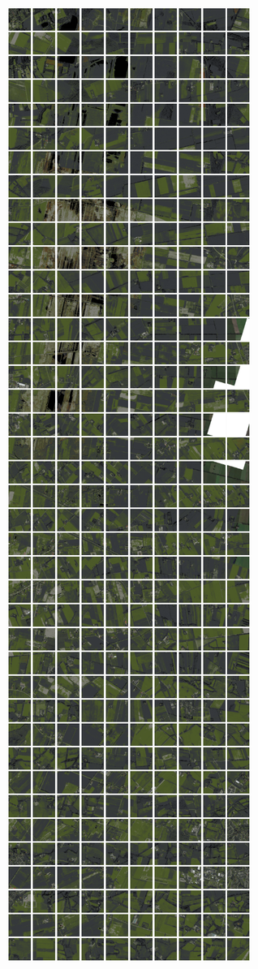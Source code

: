 <html>
<div>
<img src="https://github.com/HakkaTjakka/NL_TILE_MAP/blob/main/18/644/-1048/r.6440.-10480.png" height="44" width="44">
<img src="https://github.com/HakkaTjakka/NL_TILE_MAP/blob/main/18/644/-1048/r.6441.-10480.png" height="44" width="44">
<img src="https://github.com/HakkaTjakka/NL_TILE_MAP/blob/main/18/644/-1048/r.6442.-10480.png" height="44" width="44">
<img src="https://github.com/HakkaTjakka/NL_TILE_MAP/blob/main/18/644/-1048/r.6443.-10480.png" height="44" width="44">
<img src="https://github.com/HakkaTjakka/NL_TILE_MAP/blob/main/18/644/-1048/r.6444.-10480.png" height="44" width="44">
<img src="https://github.com/HakkaTjakka/NL_TILE_MAP/blob/main/18/644/-1048/r.6445.-10480.png" height="44" width="44">
<img src="https://github.com/HakkaTjakka/NL_TILE_MAP/blob/main/18/644/-1048/r.6446.-10480.png" height="44" width="44">
<img src="https://github.com/HakkaTjakka/NL_TILE_MAP/blob/main/18/644/-1048/r.6447.-10480.png" height="44" width="44">
<img src="https://github.com/HakkaTjakka/NL_TILE_MAP/blob/main/18/644/-1048/r.6448.-10480.png" height="44" width="44">
<img src="https://github.com/HakkaTjakka/NL_TILE_MAP/blob/main/18/644/-1048/r.6449.-10480.png" height="44" width="44">
<img src="https://github.com/HakkaTjakka/NL_TILE_MAP/blob/main/18/645/-1048/r.6450.-10480.png" height="44" width="44">
<img src="https://github.com/HakkaTjakka/NL_TILE_MAP/blob/main/18/645/-1048/r.6451.-10480.png" height="44" width="44">
<img src="https://github.com/HakkaTjakka/NL_TILE_MAP/blob/main/18/645/-1048/r.6452.-10480.png" height="44" width="44">
<img src="https://github.com/HakkaTjakka/NL_TILE_MAP/blob/main/18/645/-1048/r.6453.-10480.png" height="44" width="44">
<img src="https://github.com/HakkaTjakka/NL_TILE_MAP/blob/main/18/645/-1048/r.6454.-10480.png" height="44" width="44">
<img src="https://github.com/HakkaTjakka/NL_TILE_MAP/blob/main/18/645/-1048/r.6455.-10480.png" height="44" width="44">
<img src="https://github.com/HakkaTjakka/NL_TILE_MAP/blob/main/18/645/-1048/r.6456.-10480.png" height="44" width="44">
<img src="https://github.com/HakkaTjakka/NL_TILE_MAP/blob/main/18/645/-1048/r.6457.-10480.png" height="44" width="44">
<img src="https://github.com/HakkaTjakka/NL_TILE_MAP/blob/main/18/645/-1048/r.6458.-10480.png" height="44" width="44">
<img src="https://github.com/HakkaTjakka/NL_TILE_MAP/blob/main/18/645/-1048/r.6459.-10480.png" height="44" width="44">
<br>
<img src="https://github.com/HakkaTjakka/NL_TILE_MAP/blob/main/18/644/-1048/r.6440.-10479.png" height="44" width="44">
<img src="https://github.com/HakkaTjakka/NL_TILE_MAP/blob/main/18/644/-1048/r.6441.-10479.png" height="44" width="44">
<img src="https://github.com/HakkaTjakka/NL_TILE_MAP/blob/main/18/644/-1048/r.6442.-10479.png" height="44" width="44">
<img src="https://github.com/HakkaTjakka/NL_TILE_MAP/blob/main/18/644/-1048/r.6443.-10479.png" height="44" width="44">
<img src="https://github.com/HakkaTjakka/NL_TILE_MAP/blob/main/18/644/-1048/r.6444.-10479.png" height="44" width="44">
<img src="https://github.com/HakkaTjakka/NL_TILE_MAP/blob/main/18/644/-1048/r.6445.-10479.png" height="44" width="44">
<img src="https://github.com/HakkaTjakka/NL_TILE_MAP/blob/main/18/644/-1048/r.6446.-10479.png" height="44" width="44">
<img src="https://github.com/HakkaTjakka/NL_TILE_MAP/blob/main/18/644/-1048/r.6447.-10479.png" height="44" width="44">
<img src="https://github.com/HakkaTjakka/NL_TILE_MAP/blob/main/18/644/-1048/r.6448.-10479.png" height="44" width="44">
<img src="https://github.com/HakkaTjakka/NL_TILE_MAP/blob/main/18/644/-1048/r.6449.-10479.png" height="44" width="44">
<img src="https://github.com/HakkaTjakka/NL_TILE_MAP/blob/main/18/645/-1048/r.6450.-10479.png" height="44" width="44">
<img src="https://github.com/HakkaTjakka/NL_TILE_MAP/blob/main/18/645/-1048/r.6451.-10479.png" height="44" width="44">
<img src="https://github.com/HakkaTjakka/NL_TILE_MAP/blob/main/18/645/-1048/r.6452.-10479.png" height="44" width="44">
<img src="https://github.com/HakkaTjakka/NL_TILE_MAP/blob/main/18/645/-1048/r.6453.-10479.png" height="44" width="44">
<img src="https://github.com/HakkaTjakka/NL_TILE_MAP/blob/main/18/645/-1048/r.6454.-10479.png" height="44" width="44">
<img src="https://github.com/HakkaTjakka/NL_TILE_MAP/blob/main/18/645/-1048/r.6455.-10479.png" height="44" width="44">
<img src="https://github.com/HakkaTjakka/NL_TILE_MAP/blob/main/18/645/-1048/r.6456.-10479.png" height="44" width="44">
<img src="https://github.com/HakkaTjakka/NL_TILE_MAP/blob/main/18/645/-1048/r.6457.-10479.png" height="44" width="44">
<img src="https://github.com/HakkaTjakka/NL_TILE_MAP/blob/main/18/645/-1048/r.6458.-10479.png" height="44" width="44">
<img src="https://github.com/HakkaTjakka/NL_TILE_MAP/blob/main/18/645/-1048/r.6459.-10479.png" height="44" width="44">
<br>
<img src="https://github.com/HakkaTjakka/NL_TILE_MAP/blob/main/18/644/-1048/r.6440.-10478.png" height="44" width="44">
<img src="https://github.com/HakkaTjakka/NL_TILE_MAP/blob/main/18/644/-1048/r.6441.-10478.png" height="44" width="44">
<img src="https://github.com/HakkaTjakka/NL_TILE_MAP/blob/main/18/644/-1048/r.6442.-10478.png" height="44" width="44">
<img src="https://github.com/HakkaTjakka/NL_TILE_MAP/blob/main/18/644/-1048/r.6443.-10478.png" height="44" width="44">
<img src="https://github.com/HakkaTjakka/NL_TILE_MAP/blob/main/18/644/-1048/r.6444.-10478.png" height="44" width="44">
<img src="https://github.com/HakkaTjakka/NL_TILE_MAP/blob/main/18/644/-1048/r.6445.-10478.png" height="44" width="44">
<img src="https://github.com/HakkaTjakka/NL_TILE_MAP/blob/main/18/644/-1048/r.6446.-10478.png" height="44" width="44">
<img src="https://github.com/HakkaTjakka/NL_TILE_MAP/blob/main/18/644/-1048/r.6447.-10478.png" height="44" width="44">
<img src="https://github.com/HakkaTjakka/NL_TILE_MAP/blob/main/18/644/-1048/r.6448.-10478.png" height="44" width="44">
<img src="https://github.com/HakkaTjakka/NL_TILE_MAP/blob/main/18/644/-1048/r.6449.-10478.png" height="44" width="44">
<img src="https://github.com/HakkaTjakka/NL_TILE_MAP/blob/main/18/645/-1048/r.6450.-10478.png" height="44" width="44">
<img src="https://github.com/HakkaTjakka/NL_TILE_MAP/blob/main/18/645/-1048/r.6451.-10478.png" height="44" width="44">
<img src="https://github.com/HakkaTjakka/NL_TILE_MAP/blob/main/18/645/-1048/r.6452.-10478.png" height="44" width="44">
<img src="https://github.com/HakkaTjakka/NL_TILE_MAP/blob/main/18/645/-1048/r.6453.-10478.png" height="44" width="44">
<img src="https://github.com/HakkaTjakka/NL_TILE_MAP/blob/main/18/645/-1048/r.6454.-10478.png" height="44" width="44">
<img src="https://github.com/HakkaTjakka/NL_TILE_MAP/blob/main/18/645/-1048/r.6455.-10478.png" height="44" width="44">
<img src="https://github.com/HakkaTjakka/NL_TILE_MAP/blob/main/18/645/-1048/r.6456.-10478.png" height="44" width="44">
<img src="https://github.com/HakkaTjakka/NL_TILE_MAP/blob/main/18/645/-1048/r.6457.-10478.png" height="44" width="44">
<img src="https://github.com/HakkaTjakka/NL_TILE_MAP/blob/main/18/645/-1048/r.6458.-10478.png" height="44" width="44">
<img src="https://github.com/HakkaTjakka/NL_TILE_MAP/blob/main/18/645/-1048/r.6459.-10478.png" height="44" width="44">
<br>
<img src="https://github.com/HakkaTjakka/NL_TILE_MAP/blob/main/18/644/-1048/r.6440.-10477.png" height="44" width="44">
<img src="https://github.com/HakkaTjakka/NL_TILE_MAP/blob/main/18/644/-1048/r.6441.-10477.png" height="44" width="44">
<img src="https://github.com/HakkaTjakka/NL_TILE_MAP/blob/main/18/644/-1048/r.6442.-10477.png" height="44" width="44">
<img src="https://github.com/HakkaTjakka/NL_TILE_MAP/blob/main/18/644/-1048/r.6443.-10477.png" height="44" width="44">
<img src="https://github.com/HakkaTjakka/NL_TILE_MAP/blob/main/18/644/-1048/r.6444.-10477.png" height="44" width="44">
<img src="https://github.com/HakkaTjakka/NL_TILE_MAP/blob/main/18/644/-1048/r.6445.-10477.png" height="44" width="44">
<img src="https://github.com/HakkaTjakka/NL_TILE_MAP/blob/main/18/644/-1048/r.6446.-10477.png" height="44" width="44">
<img src="https://github.com/HakkaTjakka/NL_TILE_MAP/blob/main/18/644/-1048/r.6447.-10477.png" height="44" width="44">
<img src="https://github.com/HakkaTjakka/NL_TILE_MAP/blob/main/18/644/-1048/r.6448.-10477.png" height="44" width="44">
<img src="https://github.com/HakkaTjakka/NL_TILE_MAP/blob/main/18/644/-1048/r.6449.-10477.png" height="44" width="44">
<img src="https://github.com/HakkaTjakka/NL_TILE_MAP/blob/main/18/645/-1048/r.6450.-10477.png" height="44" width="44">
<img src="https://github.com/HakkaTjakka/NL_TILE_MAP/blob/main/18/645/-1048/r.6451.-10477.png" height="44" width="44">
<img src="https://github.com/HakkaTjakka/NL_TILE_MAP/blob/main/18/645/-1048/r.6452.-10477.png" height="44" width="44">
<img src="https://github.com/HakkaTjakka/NL_TILE_MAP/blob/main/18/645/-1048/r.6453.-10477.png" height="44" width="44">
<img src="https://github.com/HakkaTjakka/NL_TILE_MAP/blob/main/18/645/-1048/r.6454.-10477.png" height="44" width="44">
<img src="https://github.com/HakkaTjakka/NL_TILE_MAP/blob/main/18/645/-1048/r.6455.-10477.png" height="44" width="44">
<img src="https://github.com/HakkaTjakka/NL_TILE_MAP/blob/main/18/645/-1048/r.6456.-10477.png" height="44" width="44">
<img src="https://github.com/HakkaTjakka/NL_TILE_MAP/blob/main/18/645/-1048/r.6457.-10477.png" height="44" width="44">
<img src="https://github.com/HakkaTjakka/NL_TILE_MAP/blob/main/18/645/-1048/r.6458.-10477.png" height="44" width="44">
<img src="https://github.com/HakkaTjakka/NL_TILE_MAP/blob/main/18/645/-1048/r.6459.-10477.png" height="44" width="44">
<br>
<img src="https://github.com/HakkaTjakka/NL_TILE_MAP/blob/main/18/644/-1048/r.6440.-10476.png" height="44" width="44">
<img src="https://github.com/HakkaTjakka/NL_TILE_MAP/blob/main/18/644/-1048/r.6441.-10476.png" height="44" width="44">
<img src="https://github.com/HakkaTjakka/NL_TILE_MAP/blob/main/18/644/-1048/r.6442.-10476.png" height="44" width="44">
<img src="https://github.com/HakkaTjakka/NL_TILE_MAP/blob/main/18/644/-1048/r.6443.-10476.png" height="44" width="44">
<img src="https://github.com/HakkaTjakka/NL_TILE_MAP/blob/main/18/644/-1048/r.6444.-10476.png" height="44" width="44">
<img src="https://github.com/HakkaTjakka/NL_TILE_MAP/blob/main/18/644/-1048/r.6445.-10476.png" height="44" width="44">
<img src="https://github.com/HakkaTjakka/NL_TILE_MAP/blob/main/18/644/-1048/r.6446.-10476.png" height="44" width="44">
<img src="https://github.com/HakkaTjakka/NL_TILE_MAP/blob/main/18/644/-1048/r.6447.-10476.png" height="44" width="44">
<img src="https://github.com/HakkaTjakka/NL_TILE_MAP/blob/main/18/644/-1048/r.6448.-10476.png" height="44" width="44">
<img src="https://github.com/HakkaTjakka/NL_TILE_MAP/blob/main/18/644/-1048/r.6449.-10476.png" height="44" width="44">
<img src="https://github.com/HakkaTjakka/NL_TILE_MAP/blob/main/18/645/-1048/r.6450.-10476.png" height="44" width="44">
<img src="https://github.com/HakkaTjakka/NL_TILE_MAP/blob/main/18/645/-1048/r.6451.-10476.png" height="44" width="44">
<img src="https://github.com/HakkaTjakka/NL_TILE_MAP/blob/main/18/645/-1048/r.6452.-10476.png" height="44" width="44">
<img src="https://github.com/HakkaTjakka/NL_TILE_MAP/blob/main/18/645/-1048/r.6453.-10476.png" height="44" width="44">
<img src="https://github.com/HakkaTjakka/NL_TILE_MAP/blob/main/18/645/-1048/r.6454.-10476.png" height="44" width="44">
<img src="https://github.com/HakkaTjakka/NL_TILE_MAP/blob/main/18/645/-1048/r.6455.-10476.png" height="44" width="44">
<img src="https://github.com/HakkaTjakka/NL_TILE_MAP/blob/main/18/645/-1048/r.6456.-10476.png" height="44" width="44">
<img src="https://github.com/HakkaTjakka/NL_TILE_MAP/blob/main/18/645/-1048/r.6457.-10476.png" height="44" width="44">
<img src="https://github.com/HakkaTjakka/NL_TILE_MAP/blob/main/18/645/-1048/r.6458.-10476.png" height="44" width="44">
<img src="https://github.com/HakkaTjakka/NL_TILE_MAP/blob/main/18/645/-1048/r.6459.-10476.png" height="44" width="44">
<br>
<img src="https://github.com/HakkaTjakka/NL_TILE_MAP/blob/main/18/644/-1048/r.6440.-10475.png" height="44" width="44">
<img src="https://github.com/HakkaTjakka/NL_TILE_MAP/blob/main/18/644/-1048/r.6441.-10475.png" height="44" width="44">
<img src="https://github.com/HakkaTjakka/NL_TILE_MAP/blob/main/18/644/-1048/r.6442.-10475.png" height="44" width="44">
<img src="https://github.com/HakkaTjakka/NL_TILE_MAP/blob/main/18/644/-1048/r.6443.-10475.png" height="44" width="44">
<img src="https://github.com/HakkaTjakka/NL_TILE_MAP/blob/main/18/644/-1048/r.6444.-10475.png" height="44" width="44">
<img src="https://github.com/HakkaTjakka/NL_TILE_MAP/blob/main/18/644/-1048/r.6445.-10475.png" height="44" width="44">
<img src="https://github.com/HakkaTjakka/NL_TILE_MAP/blob/main/18/644/-1048/r.6446.-10475.png" height="44" width="44">
<img src="https://github.com/HakkaTjakka/NL_TILE_MAP/blob/main/18/644/-1048/r.6447.-10475.png" height="44" width="44">
<img src="https://github.com/HakkaTjakka/NL_TILE_MAP/blob/main/18/644/-1048/r.6448.-10475.png" height="44" width="44">
<img src="https://github.com/HakkaTjakka/NL_TILE_MAP/blob/main/18/644/-1048/r.6449.-10475.png" height="44" width="44">
<img src="https://github.com/HakkaTjakka/NL_TILE_MAP/blob/main/18/645/-1048/r.6450.-10475.png" height="44" width="44">
<img src="https://github.com/HakkaTjakka/NL_TILE_MAP/blob/main/18/645/-1048/r.6451.-10475.png" height="44" width="44">
<img src="https://github.com/HakkaTjakka/NL_TILE_MAP/blob/main/18/645/-1048/r.6452.-10475.png" height="44" width="44">
<img src="https://github.com/HakkaTjakka/NL_TILE_MAP/blob/main/18/645/-1048/r.6453.-10475.png" height="44" width="44">
<img src="https://github.com/HakkaTjakka/NL_TILE_MAP/blob/main/18/645/-1048/r.6454.-10475.png" height="44" width="44">
<img src="https://github.com/HakkaTjakka/NL_TILE_MAP/blob/main/18/645/-1048/r.6455.-10475.png" height="44" width="44">
<img src="https://github.com/HakkaTjakka/NL_TILE_MAP/blob/main/18/645/-1048/r.6456.-10475.png" height="44" width="44">
<img src="https://github.com/HakkaTjakka/NL_TILE_MAP/blob/main/18/645/-1048/r.6457.-10475.png" height="44" width="44">
<img src="https://github.com/HakkaTjakka/NL_TILE_MAP/blob/main/18/645/-1048/r.6458.-10475.png" height="44" width="44">
<img src="https://github.com/HakkaTjakka/NL_TILE_MAP/blob/main/18/645/-1048/r.6459.-10475.png" height="44" width="44">
<br>
<img src="https://github.com/HakkaTjakka/NL_TILE_MAP/blob/main/18/644/-1048/r.6440.-10474.png" height="44" width="44">
<img src="https://github.com/HakkaTjakka/NL_TILE_MAP/blob/main/18/644/-1048/r.6441.-10474.png" height="44" width="44">
<img src="https://github.com/HakkaTjakka/NL_TILE_MAP/blob/main/18/644/-1048/r.6442.-10474.png" height="44" width="44">
<img src="https://github.com/HakkaTjakka/NL_TILE_MAP/blob/main/18/644/-1048/r.6443.-10474.png" height="44" width="44">
<img src="https://github.com/HakkaTjakka/NL_TILE_MAP/blob/main/18/644/-1048/r.6444.-10474.png" height="44" width="44">
<img src="https://github.com/HakkaTjakka/NL_TILE_MAP/blob/main/18/644/-1048/r.6445.-10474.png" height="44" width="44">
<img src="https://github.com/HakkaTjakka/NL_TILE_MAP/blob/main/18/644/-1048/r.6446.-10474.png" height="44" width="44">
<img src="https://github.com/HakkaTjakka/NL_TILE_MAP/blob/main/18/644/-1048/r.6447.-10474.png" height="44" width="44">
<img src="https://github.com/HakkaTjakka/NL_TILE_MAP/blob/main/18/644/-1048/r.6448.-10474.png" height="44" width="44">
<img src="https://github.com/HakkaTjakka/NL_TILE_MAP/blob/main/18/644/-1048/r.6449.-10474.png" height="44" width="44">
<img src="https://github.com/HakkaTjakka/NL_TILE_MAP/blob/main/18/645/-1048/r.6450.-10474.png" height="44" width="44">
<img src="https://github.com/HakkaTjakka/NL_TILE_MAP/blob/main/18/645/-1048/r.6451.-10474.png" height="44" width="44">
<img src="https://github.com/HakkaTjakka/NL_TILE_MAP/blob/main/18/645/-1048/r.6452.-10474.png" height="44" width="44">
<img src="https://github.com/HakkaTjakka/NL_TILE_MAP/blob/main/18/645/-1048/r.6453.-10474.png" height="44" width="44">
<img src="https://github.com/HakkaTjakka/NL_TILE_MAP/blob/main/18/645/-1048/r.6454.-10474.png" height="44" width="44">
<img src="https://github.com/HakkaTjakka/NL_TILE_MAP/blob/main/18/645/-1048/r.6455.-10474.png" height="44" width="44">
<img src="https://github.com/HakkaTjakka/NL_TILE_MAP/blob/main/18/645/-1048/r.6456.-10474.png" height="44" width="44">
<img src="https://github.com/HakkaTjakka/NL_TILE_MAP/blob/main/18/645/-1048/r.6457.-10474.png" height="44" width="44">
<img src="https://github.com/HakkaTjakka/NL_TILE_MAP/blob/main/18/645/-1048/r.6458.-10474.png" height="44" width="44">
<img src="https://github.com/HakkaTjakka/NL_TILE_MAP/blob/main/18/645/-1048/r.6459.-10474.png" height="44" width="44">
<br>
<img src="https://github.com/HakkaTjakka/NL_TILE_MAP/blob/main/18/644/-1048/r.6440.-10473.png" height="44" width="44">
<img src="https://github.com/HakkaTjakka/NL_TILE_MAP/blob/main/18/644/-1048/r.6441.-10473.png" height="44" width="44">
<img src="https://github.com/HakkaTjakka/NL_TILE_MAP/blob/main/18/644/-1048/r.6442.-10473.png" height="44" width="44">
<img src="https://github.com/HakkaTjakka/NL_TILE_MAP/blob/main/18/644/-1048/r.6443.-10473.png" height="44" width="44">
<img src="https://github.com/HakkaTjakka/NL_TILE_MAP/blob/main/18/644/-1048/r.6444.-10473.png" height="44" width="44">
<img src="https://github.com/HakkaTjakka/NL_TILE_MAP/blob/main/18/644/-1048/r.6445.-10473.png" height="44" width="44">
<img src="https://github.com/HakkaTjakka/NL_TILE_MAP/blob/main/18/644/-1048/r.6446.-10473.png" height="44" width="44">
<img src="https://github.com/HakkaTjakka/NL_TILE_MAP/blob/main/18/644/-1048/r.6447.-10473.png" height="44" width="44">
<img src="https://github.com/HakkaTjakka/NL_TILE_MAP/blob/main/18/644/-1048/r.6448.-10473.png" height="44" width="44">
<img src="https://github.com/HakkaTjakka/NL_TILE_MAP/blob/main/18/644/-1048/r.6449.-10473.png" height="44" width="44">
<img src="https://github.com/HakkaTjakka/NL_TILE_MAP/blob/main/18/645/-1048/r.6450.-10473.png" height="44" width="44">
<img src="https://github.com/HakkaTjakka/NL_TILE_MAP/blob/main/18/645/-1048/r.6451.-10473.png" height="44" width="44">
<img src="https://github.com/HakkaTjakka/NL_TILE_MAP/blob/main/18/645/-1048/r.6452.-10473.png" height="44" width="44">
<img src="https://github.com/HakkaTjakka/NL_TILE_MAP/blob/main/18/645/-1048/r.6453.-10473.png" height="44" width="44">
<img src="https://github.com/HakkaTjakka/NL_TILE_MAP/blob/main/18/645/-1048/r.6454.-10473.png" height="44" width="44">
<img src="https://github.com/HakkaTjakka/NL_TILE_MAP/blob/main/18/645/-1048/r.6455.-10473.png" height="44" width="44">
<img src="https://github.com/HakkaTjakka/NL_TILE_MAP/blob/main/18/645/-1048/r.6456.-10473.png" height="44" width="44">
<img src="https://github.com/HakkaTjakka/NL_TILE_MAP/blob/main/18/645/-1048/r.6457.-10473.png" height="44" width="44">
<img src="https://github.com/HakkaTjakka/NL_TILE_MAP/blob/main/18/645/-1048/r.6458.-10473.png" height="44" width="44">
<img src="https://github.com/HakkaTjakka/NL_TILE_MAP/blob/main/18/645/-1048/r.6459.-10473.png" height="44" width="44">
<br>
<img src="https://github.com/HakkaTjakka/NL_TILE_MAP/blob/main/18/644/-1048/r.6440.-10472.png" height="44" width="44">
<img src="https://github.com/HakkaTjakka/NL_TILE_MAP/blob/main/18/644/-1048/r.6441.-10472.png" height="44" width="44">
<img src="https://github.com/HakkaTjakka/NL_TILE_MAP/blob/main/18/644/-1048/r.6442.-10472.png" height="44" width="44">
<img src="https://github.com/HakkaTjakka/NL_TILE_MAP/blob/main/18/644/-1048/r.6443.-10472.png" height="44" width="44">
<img src="https://github.com/HakkaTjakka/NL_TILE_MAP/blob/main/18/644/-1048/r.6444.-10472.png" height="44" width="44">
<img src="https://github.com/HakkaTjakka/NL_TILE_MAP/blob/main/18/644/-1048/r.6445.-10472.png" height="44" width="44">
<img src="https://github.com/HakkaTjakka/NL_TILE_MAP/blob/main/18/644/-1048/r.6446.-10472.png" height="44" width="44">
<img src="https://github.com/HakkaTjakka/NL_TILE_MAP/blob/main/18/644/-1048/r.6447.-10472.png" height="44" width="44">
<img src="https://github.com/HakkaTjakka/NL_TILE_MAP/blob/main/18/644/-1048/r.6448.-10472.png" height="44" width="44">
<img src="https://github.com/HakkaTjakka/NL_TILE_MAP/blob/main/18/644/-1048/r.6449.-10472.png" height="44" width="44">
<img src="https://github.com/HakkaTjakka/NL_TILE_MAP/blob/main/18/645/-1048/r.6450.-10472.png" height="44" width="44">
<img src="https://github.com/HakkaTjakka/NL_TILE_MAP/blob/main/18/645/-1048/r.6451.-10472.png" height="44" width="44">
<img src="https://github.com/HakkaTjakka/NL_TILE_MAP/blob/main/18/645/-1048/r.6452.-10472.png" height="44" width="44">
<img src="https://github.com/HakkaTjakka/NL_TILE_MAP/blob/main/18/645/-1048/r.6453.-10472.png" height="44" width="44">
<img src="https://github.com/HakkaTjakka/NL_TILE_MAP/blob/main/18/645/-1048/r.6454.-10472.png" height="44" width="44">
<img src="https://github.com/HakkaTjakka/NL_TILE_MAP/blob/main/18/645/-1048/r.6455.-10472.png" height="44" width="44">
<img src="https://github.com/HakkaTjakka/NL_TILE_MAP/blob/main/18/645/-1048/r.6456.-10472.png" height="44" width="44">
<img src="https://github.com/HakkaTjakka/NL_TILE_MAP/blob/main/18/645/-1048/r.6457.-10472.png" height="44" width="44">
<img src="https://github.com/HakkaTjakka/NL_TILE_MAP/blob/main/18/645/-1048/r.6458.-10472.png" height="44" width="44">
<img src="https://github.com/HakkaTjakka/NL_TILE_MAP/blob/main/18/645/-1048/r.6459.-10472.png" height="44" width="44">
<br>
<img src="https://github.com/HakkaTjakka/NL_TILE_MAP/blob/main/18/644/-1048/r.6440.-10471.png" height="44" width="44">
<img src="https://github.com/HakkaTjakka/NL_TILE_MAP/blob/main/18/644/-1048/r.6441.-10471.png" height="44" width="44">
<img src="https://github.com/HakkaTjakka/NL_TILE_MAP/blob/main/18/644/-1048/r.6442.-10471.png" height="44" width="44">
<img src="https://github.com/HakkaTjakka/NL_TILE_MAP/blob/main/18/644/-1048/r.6443.-10471.png" height="44" width="44">
<img src="https://github.com/HakkaTjakka/NL_TILE_MAP/blob/main/18/644/-1048/r.6444.-10471.png" height="44" width="44">
<img src="https://github.com/HakkaTjakka/NL_TILE_MAP/blob/main/18/644/-1048/r.6445.-10471.png" height="44" width="44">
<img src="https://github.com/HakkaTjakka/NL_TILE_MAP/blob/main/18/644/-1048/r.6446.-10471.png" height="44" width="44">
<img src="https://github.com/HakkaTjakka/NL_TILE_MAP/blob/main/18/644/-1048/r.6447.-10471.png" height="44" width="44">
<img src="https://github.com/HakkaTjakka/NL_TILE_MAP/blob/main/18/644/-1048/r.6448.-10471.png" height="44" width="44">
<img src="https://github.com/HakkaTjakka/NL_TILE_MAP/blob/main/18/644/-1048/r.6449.-10471.png" height="44" width="44">
<img src="https://github.com/HakkaTjakka/NL_TILE_MAP/blob/main/18/645/-1048/r.6450.-10471.png" height="44" width="44">
<img src="https://github.com/HakkaTjakka/NL_TILE_MAP/blob/main/18/645/-1048/r.6451.-10471.png" height="44" width="44">
<img src="https://github.com/HakkaTjakka/NL_TILE_MAP/blob/main/18/645/-1048/r.6452.-10471.png" height="44" width="44">
<img src="https://github.com/HakkaTjakka/NL_TILE_MAP/blob/main/18/645/-1048/r.6453.-10471.png" height="44" width="44">
<img src="https://github.com/HakkaTjakka/NL_TILE_MAP/blob/main/18/645/-1048/r.6454.-10471.png" height="44" width="44">
<img src="https://github.com/HakkaTjakka/NL_TILE_MAP/blob/main/18/645/-1048/r.6455.-10471.png" height="44" width="44">
<img src="https://github.com/HakkaTjakka/NL_TILE_MAP/blob/main/18/645/-1048/r.6456.-10471.png" height="44" width="44">
<img src="https://github.com/HakkaTjakka/NL_TILE_MAP/blob/main/18/645/-1048/r.6457.-10471.png" height="44" width="44">
<img src="https://github.com/HakkaTjakka/NL_TILE_MAP/blob/main/18/645/-1048/r.6458.-10471.png" height="44" width="44">
<img src="https://github.com/HakkaTjakka/NL_TILE_MAP/blob/main/18/645/-1048/r.6459.-10471.png" height="44" width="44">
<br>
<img src="https://github.com/HakkaTjakka/NL_TILE_MAP/blob/main/18/644/-1047/r.6440.-10470.png" height="44" width="44">
<img src="https://github.com/HakkaTjakka/NL_TILE_MAP/blob/main/18/644/-1047/r.6441.-10470.png" height="44" width="44">
<img src="https://github.com/HakkaTjakka/NL_TILE_MAP/blob/main/18/644/-1047/r.6442.-10470.png" height="44" width="44">
<img src="https://github.com/HakkaTjakka/NL_TILE_MAP/blob/main/18/644/-1047/r.6443.-10470.png" height="44" width="44">
<img src="https://github.com/HakkaTjakka/NL_TILE_MAP/blob/main/18/644/-1047/r.6444.-10470.png" height="44" width="44">
<img src="https://github.com/HakkaTjakka/NL_TILE_MAP/blob/main/18/644/-1047/r.6445.-10470.png" height="44" width="44">
<img src="https://github.com/HakkaTjakka/NL_TILE_MAP/blob/main/18/644/-1047/r.6446.-10470.png" height="44" width="44">
<img src="https://github.com/HakkaTjakka/NL_TILE_MAP/blob/main/18/644/-1047/r.6447.-10470.png" height="44" width="44">
<img src="https://github.com/HakkaTjakka/NL_TILE_MAP/blob/main/18/644/-1047/r.6448.-10470.png" height="44" width="44">
<img src="https://github.com/HakkaTjakka/NL_TILE_MAP/blob/main/18/644/-1047/r.6449.-10470.png" height="44" width="44">
<img src="https://github.com/HakkaTjakka/NL_TILE_MAP/blob/main/18/645/-1047/r.6450.-10470.png" height="44" width="44">
<img src="https://github.com/HakkaTjakka/NL_TILE_MAP/blob/main/18/645/-1047/r.6451.-10470.png" height="44" width="44">
<img src="https://github.com/HakkaTjakka/NL_TILE_MAP/blob/main/18/645/-1047/r.6452.-10470.png" height="44" width="44">
<img src="https://github.com/HakkaTjakka/NL_TILE_MAP/blob/main/18/645/-1047/r.6453.-10470.png" height="44" width="44">
<img src="https://github.com/HakkaTjakka/NL_TILE_MAP/blob/main/18/645/-1047/r.6454.-10470.png" height="44" width="44">
<img src="https://github.com/HakkaTjakka/NL_TILE_MAP/blob/main/18/645/-1047/r.6455.-10470.png" height="44" width="44">
<img src="https://github.com/HakkaTjakka/NL_TILE_MAP/blob/main/18/645/-1047/r.6456.-10470.png" height="44" width="44">
<img src="https://github.com/HakkaTjakka/NL_TILE_MAP/blob/main/18/645/-1047/r.6457.-10470.png" height="44" width="44">
<img src="https://github.com/HakkaTjakka/NL_TILE_MAP/blob/main/18/645/-1047/r.6458.-10470.png" height="44" width="44">
<img src="https://github.com/HakkaTjakka/NL_TILE_MAP/blob/main/18/645/-1047/r.6459.-10470.png" height="44" width="44">
<br>
<img src="https://github.com/HakkaTjakka/NL_TILE_MAP/blob/main/18/644/-1047/r.6440.-10469.png" height="44" width="44">
<img src="https://github.com/HakkaTjakka/NL_TILE_MAP/blob/main/18/644/-1047/r.6441.-10469.png" height="44" width="44">
<img src="https://github.com/HakkaTjakka/NL_TILE_MAP/blob/main/18/644/-1047/r.6442.-10469.png" height="44" width="44">
<img src="https://github.com/HakkaTjakka/NL_TILE_MAP/blob/main/18/644/-1047/r.6443.-10469.png" height="44" width="44">
<img src="https://github.com/HakkaTjakka/NL_TILE_MAP/blob/main/18/644/-1047/r.6444.-10469.png" height="44" width="44">
<img src="https://github.com/HakkaTjakka/NL_TILE_MAP/blob/main/18/644/-1047/r.6445.-10469.png" height="44" width="44">
<img src="https://github.com/HakkaTjakka/NL_TILE_MAP/blob/main/18/644/-1047/r.6446.-10469.png" height="44" width="44">
<img src="https://github.com/HakkaTjakka/NL_TILE_MAP/blob/main/18/644/-1047/r.6447.-10469.png" height="44" width="44">
<img src="https://github.com/HakkaTjakka/NL_TILE_MAP/blob/main/18/644/-1047/r.6448.-10469.png" height="44" width="44">
<img src="https://github.com/HakkaTjakka/NL_TILE_MAP/blob/main/18/644/-1047/r.6449.-10469.png" height="44" width="44">
<img src="https://github.com/HakkaTjakka/NL_TILE_MAP/blob/main/18/645/-1047/r.6450.-10469.png" height="44" width="44">
<img src="https://github.com/HakkaTjakka/NL_TILE_MAP/blob/main/18/645/-1047/r.6451.-10469.png" height="44" width="44">
<img src="https://github.com/HakkaTjakka/NL_TILE_MAP/blob/main/18/645/-1047/r.6452.-10469.png" height="44" width="44">
<img src="https://github.com/HakkaTjakka/NL_TILE_MAP/blob/main/18/645/-1047/r.6453.-10469.png" height="44" width="44">
<img src="https://github.com/HakkaTjakka/NL_TILE_MAP/blob/main/18/645/-1047/r.6454.-10469.png" height="44" width="44">
<img src="https://github.com/HakkaTjakka/NL_TILE_MAP/blob/main/18/645/-1047/r.6455.-10469.png" height="44" width="44">
<img src="https://github.com/HakkaTjakka/NL_TILE_MAP/blob/main/18/645/-1047/r.6456.-10469.png" height="44" width="44">
<img src="https://github.com/HakkaTjakka/NL_TILE_MAP/blob/main/18/645/-1047/r.6457.-10469.png" height="44" width="44">
<img src="https://github.com/HakkaTjakka/NL_TILE_MAP/blob/main/18/645/-1047/r.6458.-10469.png" height="44" width="44">
<img src="https://github.com/HakkaTjakka/NL_TILE_MAP/blob/main/18/645/-1047/r.6459.-10469.png" height="44" width="44">
<br>
<img src="https://github.com/HakkaTjakka/NL_TILE_MAP/blob/main/18/644/-1047/r.6440.-10468.png" height="44" width="44">
<img src="https://github.com/HakkaTjakka/NL_TILE_MAP/blob/main/18/644/-1047/r.6441.-10468.png" height="44" width="44">
<img src="https://github.com/HakkaTjakka/NL_TILE_MAP/blob/main/18/644/-1047/r.6442.-10468.png" height="44" width="44">
<img src="https://github.com/HakkaTjakka/NL_TILE_MAP/blob/main/18/644/-1047/r.6443.-10468.png" height="44" width="44">
<img src="https://github.com/HakkaTjakka/NL_TILE_MAP/blob/main/18/644/-1047/r.6444.-10468.png" height="44" width="44">
<img src="https://github.com/HakkaTjakka/NL_TILE_MAP/blob/main/18/644/-1047/r.6445.-10468.png" height="44" width="44">
<img src="https://github.com/HakkaTjakka/NL_TILE_MAP/blob/main/18/644/-1047/r.6446.-10468.png" height="44" width="44">
<img src="https://github.com/HakkaTjakka/NL_TILE_MAP/blob/main/18/644/-1047/r.6447.-10468.png" height="44" width="44">
<img src="https://github.com/HakkaTjakka/NL_TILE_MAP/blob/main/18/644/-1047/r.6448.-10468.png" height="44" width="44">
<img src="https://github.com/HakkaTjakka/NL_TILE_MAP/blob/main/18/644/-1047/r.6449.-10468.png" height="44" width="44">
<img src="https://github.com/HakkaTjakka/NL_TILE_MAP/blob/main/18/645/-1047/r.6450.-10468.png" height="44" width="44">
<img src="https://github.com/HakkaTjakka/NL_TILE_MAP/blob/main/18/645/-1047/r.6451.-10468.png" height="44" width="44">
<img src="https://github.com/HakkaTjakka/NL_TILE_MAP/blob/main/18/645/-1047/r.6452.-10468.png" height="44" width="44">
<img src="https://github.com/HakkaTjakka/NL_TILE_MAP/blob/main/18/645/-1047/r.6453.-10468.png" height="44" width="44">
<img src="https://github.com/HakkaTjakka/NL_TILE_MAP/blob/main/18/645/-1047/r.6454.-10468.png" height="44" width="44">
<img src="https://github.com/HakkaTjakka/NL_TILE_MAP/blob/main/18/645/-1047/r.6455.-10468.png" height="44" width="44">
<img src="https://github.com/HakkaTjakka/NL_TILE_MAP/blob/main/18/645/-1047/r.6456.-10468.png" height="44" width="44">
<img src="https://github.com/HakkaTjakka/NL_TILE_MAP/blob/main/18/645/-1047/r.6457.-10468.png" height="44" width="44">
<img src="https://github.com/HakkaTjakka/NL_TILE_MAP/blob/main/18/645/-1047/r.6458.-10468.png" height="44" width="44">
<img src="https://github.com/HakkaTjakka/NL_TILE_MAP/blob/main/18/645/-1047/r.6459.-10468.png" height="44" width="44">
<br>
<img src="https://github.com/HakkaTjakka/NL_TILE_MAP/blob/main/18/644/-1047/r.6440.-10467.png" height="44" width="44">
<img src="https://github.com/HakkaTjakka/NL_TILE_MAP/blob/main/18/644/-1047/r.6441.-10467.png" height="44" width="44">
<img src="https://github.com/HakkaTjakka/NL_TILE_MAP/blob/main/18/644/-1047/r.6442.-10467.png" height="44" width="44">
<img src="https://github.com/HakkaTjakka/NL_TILE_MAP/blob/main/18/644/-1047/r.6443.-10467.png" height="44" width="44">
<img src="https://github.com/HakkaTjakka/NL_TILE_MAP/blob/main/18/644/-1047/r.6444.-10467.png" height="44" width="44">
<img src="https://github.com/HakkaTjakka/NL_TILE_MAP/blob/main/18/644/-1047/r.6445.-10467.png" height="44" width="44">
<img src="https://github.com/HakkaTjakka/NL_TILE_MAP/blob/main/18/644/-1047/r.6446.-10467.png" height="44" width="44">
<img src="https://github.com/HakkaTjakka/NL_TILE_MAP/blob/main/18/644/-1047/r.6447.-10467.png" height="44" width="44">
<img src="https://github.com/HakkaTjakka/NL_TILE_MAP/blob/main/18/644/-1047/r.6448.-10467.png" height="44" width="44">
<img src="https://github.com/HakkaTjakka/NL_TILE_MAP/blob/main/18/644/-1047/r.6449.-10467.png" height="44" width="44">
<img src="https://github.com/HakkaTjakka/NL_TILE_MAP/blob/main/18/645/-1047/r.6450.-10467.png" height="44" width="44">
<img src="https://github.com/HakkaTjakka/NL_TILE_MAP/blob/main/18/645/-1047/r.6451.-10467.png" height="44" width="44">
<img src="https://github.com/HakkaTjakka/NL_TILE_MAP/blob/main/18/645/-1047/r.6452.-10467.png" height="44" width="44">
<img src="https://github.com/HakkaTjakka/NL_TILE_MAP/blob/main/18/645/-1047/r.6453.-10467.png" height="44" width="44">
<img src="https://github.com/HakkaTjakka/NL_TILE_MAP/blob/main/18/645/-1047/r.6454.-10467.png" height="44" width="44">
<img src="https://github.com/HakkaTjakka/NL_TILE_MAP/blob/main/18/645/-1047/r.6455.-10467.png" height="44" width="44">
<img src="https://github.com/HakkaTjakka/NL_TILE_MAP/blob/main/18/645/-1047/r.6456.-10467.png" height="44" width="44">
<img src="https://github.com/HakkaTjakka/NL_TILE_MAP/blob/main/18/645/-1047/r.6457.-10467.png" height="44" width="44">
<img src="https://github.com/HakkaTjakka/NL_TILE_MAP/blob/main/18/645/-1047/r.6458.-10467.png" height="44" width="44">
<img src="https://github.com/HakkaTjakka/NL_TILE_MAP/blob/main/18/645/-1047/r.6459.-10467.png" height="44" width="44">
<br>
<img src="https://github.com/HakkaTjakka/NL_TILE_MAP/blob/main/18/644/-1047/r.6440.-10466.png" height="44" width="44">
<img src="https://github.com/HakkaTjakka/NL_TILE_MAP/blob/main/18/644/-1047/r.6441.-10466.png" height="44" width="44">
<img src="https://github.com/HakkaTjakka/NL_TILE_MAP/blob/main/18/644/-1047/r.6442.-10466.png" height="44" width="44">
<img src="https://github.com/HakkaTjakka/NL_TILE_MAP/blob/main/18/644/-1047/r.6443.-10466.png" height="44" width="44">
<img src="https://github.com/HakkaTjakka/NL_TILE_MAP/blob/main/18/644/-1047/r.6444.-10466.png" height="44" width="44">
<img src="https://github.com/HakkaTjakka/NL_TILE_MAP/blob/main/18/644/-1047/r.6445.-10466.png" height="44" width="44">
<img src="https://github.com/HakkaTjakka/NL_TILE_MAP/blob/main/18/644/-1047/r.6446.-10466.png" height="44" width="44">
<img src="https://github.com/HakkaTjakka/NL_TILE_MAP/blob/main/18/644/-1047/r.6447.-10466.png" height="44" width="44">
<img src="https://github.com/HakkaTjakka/NL_TILE_MAP/blob/main/18/644/-1047/r.6448.-10466.png" height="44" width="44">
<img src="https://github.com/HakkaTjakka/NL_TILE_MAP/blob/main/18/644/-1047/r.6449.-10466.png" height="44" width="44">
<img src="https://github.com/HakkaTjakka/NL_TILE_MAP/blob/main/18/645/-1047/r.6450.-10466.png" height="44" width="44">
<img src="https://github.com/HakkaTjakka/NL_TILE_MAP/blob/main/18/645/-1047/r.6451.-10466.png" height="44" width="44">
<img src="https://github.com/HakkaTjakka/NL_TILE_MAP/blob/main/18/645/-1047/r.6452.-10466.png" height="44" width="44">
<img src="https://github.com/HakkaTjakka/NL_TILE_MAP/blob/main/18/645/-1047/r.6453.-10466.png" height="44" width="44">
<img src="https://github.com/HakkaTjakka/NL_TILE_MAP/blob/main/18/645/-1047/r.6454.-10466.png" height="44" width="44">
<img src="https://github.com/HakkaTjakka/NL_TILE_MAP/blob/main/18/645/-1047/r.6455.-10466.png" height="44" width="44">
<img src="https://github.com/HakkaTjakka/NL_TILE_MAP/blob/main/18/645/-1047/r.6456.-10466.png" height="44" width="44">
<img src="https://github.com/HakkaTjakka/NL_TILE_MAP/blob/main/18/645/-1047/r.6457.-10466.png" height="44" width="44">
<img src="https://github.com/HakkaTjakka/NL_TILE_MAP/blob/main/18/645/-1047/r.6458.-10466.png" height="44" width="44">
<img src="https://github.com/HakkaTjakka/NL_TILE_MAP/blob/main/18/645/-1047/r.6459.-10466.png" height="44" width="44">
<br>
<img src="https://github.com/HakkaTjakka/NL_TILE_MAP/blob/main/18/644/-1047/r.6440.-10465.png" height="44" width="44">
<img src="https://github.com/HakkaTjakka/NL_TILE_MAP/blob/main/18/644/-1047/r.6441.-10465.png" height="44" width="44">
<img src="https://github.com/HakkaTjakka/NL_TILE_MAP/blob/main/18/644/-1047/r.6442.-10465.png" height="44" width="44">
<img src="https://github.com/HakkaTjakka/NL_TILE_MAP/blob/main/18/644/-1047/r.6443.-10465.png" height="44" width="44">
<img src="https://github.com/HakkaTjakka/NL_TILE_MAP/blob/main/18/644/-1047/r.6444.-10465.png" height="44" width="44">
<img src="https://github.com/HakkaTjakka/NL_TILE_MAP/blob/main/18/644/-1047/r.6445.-10465.png" height="44" width="44">
<img src="https://github.com/HakkaTjakka/NL_TILE_MAP/blob/main/18/644/-1047/r.6446.-10465.png" height="44" width="44">
<img src="https://github.com/HakkaTjakka/NL_TILE_MAP/blob/main/18/644/-1047/r.6447.-10465.png" height="44" width="44">
<img src="https://github.com/HakkaTjakka/NL_TILE_MAP/blob/main/18/644/-1047/r.6448.-10465.png" height="44" width="44">
<img src="https://github.com/HakkaTjakka/NL_TILE_MAP/blob/main/18/644/-1047/r.6449.-10465.png" height="44" width="44">
<img src="https://github.com/HakkaTjakka/NL_TILE_MAP/blob/main/18/645/-1047/r.6450.-10465.png" height="44" width="44">
<img src="https://github.com/HakkaTjakka/NL_TILE_MAP/blob/main/18/645/-1047/r.6451.-10465.png" height="44" width="44">
<img src="https://github.com/HakkaTjakka/NL_TILE_MAP/blob/main/18/645/-1047/r.6452.-10465.png" height="44" width="44">
<img src="https://github.com/HakkaTjakka/NL_TILE_MAP/blob/main/18/645/-1047/r.6453.-10465.png" height="44" width="44">
<img src="https://github.com/HakkaTjakka/NL_TILE_MAP/blob/main/18/645/-1047/r.6454.-10465.png" height="44" width="44">
<img src="https://github.com/HakkaTjakka/NL_TILE_MAP/blob/main/18/645/-1047/r.6455.-10465.png" height="44" width="44">
<img src="https://github.com/HakkaTjakka/NL_TILE_MAP/blob/main/18/645/-1047/r.6456.-10465.png" height="44" width="44">
<img src="https://github.com/HakkaTjakka/NL_TILE_MAP/blob/main/18/645/-1047/r.6457.-10465.png" height="44" width="44">
<img src="https://github.com/HakkaTjakka/NL_TILE_MAP/blob/main/18/645/-1047/r.6458.-10465.png" height="44" width="44">
<img src="https://github.com/HakkaTjakka/NL_TILE_MAP/blob/main/18/645/-1047/r.6459.-10465.png" height="44" width="44">
<br>
<img src="https://github.com/HakkaTjakka/NL_TILE_MAP/blob/main/18/644/-1047/r.6440.-10464.png" height="44" width="44">
<img src="https://github.com/HakkaTjakka/NL_TILE_MAP/blob/main/18/644/-1047/r.6441.-10464.png" height="44" width="44">
<img src="https://github.com/HakkaTjakka/NL_TILE_MAP/blob/main/18/644/-1047/r.6442.-10464.png" height="44" width="44">
<img src="https://github.com/HakkaTjakka/NL_TILE_MAP/blob/main/18/644/-1047/r.6443.-10464.png" height="44" width="44">
<img src="https://github.com/HakkaTjakka/NL_TILE_MAP/blob/main/18/644/-1047/r.6444.-10464.png" height="44" width="44">
<img src="https://github.com/HakkaTjakka/NL_TILE_MAP/blob/main/18/644/-1047/r.6445.-10464.png" height="44" width="44">
<img src="https://github.com/HakkaTjakka/NL_TILE_MAP/blob/main/18/644/-1047/r.6446.-10464.png" height="44" width="44">
<img src="https://github.com/HakkaTjakka/NL_TILE_MAP/blob/main/18/644/-1047/r.6447.-10464.png" height="44" width="44">
<img src="https://github.com/HakkaTjakka/NL_TILE_MAP/blob/main/18/644/-1047/r.6448.-10464.png" height="44" width="44">
<img src="https://github.com/HakkaTjakka/NL_TILE_MAP/blob/main/18/644/-1047/r.6449.-10464.png" height="44" width="44">
<img src="https://github.com/HakkaTjakka/NL_TILE_MAP/blob/main/18/645/-1047/r.6450.-10464.png" height="44" width="44">
<img src="https://github.com/HakkaTjakka/NL_TILE_MAP/blob/main/18/645/-1047/r.6451.-10464.png" height="44" width="44">
<img src="https://github.com/HakkaTjakka/NL_TILE_MAP/blob/main/18/645/-1047/r.6452.-10464.png" height="44" width="44">
<img src="https://github.com/HakkaTjakka/NL_TILE_MAP/blob/main/18/645/-1047/r.6453.-10464.png" height="44" width="44">
<img src="https://github.com/HakkaTjakka/NL_TILE_MAP/blob/main/18/645/-1047/r.6454.-10464.png" height="44" width="44">
<img src="https://github.com/HakkaTjakka/NL_TILE_MAP/blob/main/18/645/-1047/r.6455.-10464.png" height="44" width="44">
<img src="https://github.com/HakkaTjakka/NL_TILE_MAP/blob/main/18/645/-1047/r.6456.-10464.png" height="44" width="44">
<img src="https://github.com/HakkaTjakka/NL_TILE_MAP/blob/main/18/645/-1047/r.6457.-10464.png" height="44" width="44">
<img src="https://github.com/HakkaTjakka/NL_TILE_MAP/blob/main/18/645/-1047/r.6458.-10464.png" height="44" width="44">
<img src="https://github.com/HakkaTjakka/NL_TILE_MAP/blob/main/18/645/-1047/r.6459.-10464.png" height="44" width="44">
<br>
<img src="https://github.com/HakkaTjakka/NL_TILE_MAP/blob/main/18/644/-1047/r.6440.-10463.png" height="44" width="44">
<img src="https://github.com/HakkaTjakka/NL_TILE_MAP/blob/main/18/644/-1047/r.6441.-10463.png" height="44" width="44">
<img src="https://github.com/HakkaTjakka/NL_TILE_MAP/blob/main/18/644/-1047/r.6442.-10463.png" height="44" width="44">
<img src="https://github.com/HakkaTjakka/NL_TILE_MAP/blob/main/18/644/-1047/r.6443.-10463.png" height="44" width="44">
<img src="https://github.com/HakkaTjakka/NL_TILE_MAP/blob/main/18/644/-1047/r.6444.-10463.png" height="44" width="44">
<img src="https://github.com/HakkaTjakka/NL_TILE_MAP/blob/main/18/644/-1047/r.6445.-10463.png" height="44" width="44">
<img src="https://github.com/HakkaTjakka/NL_TILE_MAP/blob/main/18/644/-1047/r.6446.-10463.png" height="44" width="44">
<img src="https://github.com/HakkaTjakka/NL_TILE_MAP/blob/main/18/644/-1047/r.6447.-10463.png" height="44" width="44">
<img src="https://github.com/HakkaTjakka/NL_TILE_MAP/blob/main/18/644/-1047/r.6448.-10463.png" height="44" width="44">
<img src="https://github.com/HakkaTjakka/NL_TILE_MAP/blob/main/18/644/-1047/r.6449.-10463.png" height="44" width="44">
<img src="https://github.com/HakkaTjakka/NL_TILE_MAP/blob/main/18/645/-1047/r.6450.-10463.png" height="44" width="44">
<img src="https://github.com/HakkaTjakka/NL_TILE_MAP/blob/main/18/645/-1047/r.6451.-10463.png" height="44" width="44">
<img src="https://github.com/HakkaTjakka/NL_TILE_MAP/blob/main/18/645/-1047/r.6452.-10463.png" height="44" width="44">
<img src="https://github.com/HakkaTjakka/NL_TILE_MAP/blob/main/18/645/-1047/r.6453.-10463.png" height="44" width="44">
<img src="https://github.com/HakkaTjakka/NL_TILE_MAP/blob/main/18/645/-1047/r.6454.-10463.png" height="44" width="44">
<img src="https://github.com/HakkaTjakka/NL_TILE_MAP/blob/main/18/645/-1047/r.6455.-10463.png" height="44" width="44">
<img src="https://github.com/HakkaTjakka/NL_TILE_MAP/blob/main/18/645/-1047/r.6456.-10463.png" height="44" width="44">
<img src="https://github.com/HakkaTjakka/NL_TILE_MAP/blob/main/18/645/-1047/r.6457.-10463.png" height="44" width="44">
<img src="https://github.com/HakkaTjakka/NL_TILE_MAP/blob/main/18/645/-1047/r.6458.-10463.png" height="44" width="44">
<img src="https://github.com/HakkaTjakka/NL_TILE_MAP/blob/main/18/645/-1047/r.6459.-10463.png" height="44" width="44">
<br>
<img src="https://github.com/HakkaTjakka/NL_TILE_MAP/blob/main/18/644/-1047/r.6440.-10462.png" height="44" width="44">
<img src="https://github.com/HakkaTjakka/NL_TILE_MAP/blob/main/18/644/-1047/r.6441.-10462.png" height="44" width="44">
<img src="https://github.com/HakkaTjakka/NL_TILE_MAP/blob/main/18/644/-1047/r.6442.-10462.png" height="44" width="44">
<img src="https://github.com/HakkaTjakka/NL_TILE_MAP/blob/main/18/644/-1047/r.6443.-10462.png" height="44" width="44">
<img src="https://github.com/HakkaTjakka/NL_TILE_MAP/blob/main/18/644/-1047/r.6444.-10462.png" height="44" width="44">
<img src="https://github.com/HakkaTjakka/NL_TILE_MAP/blob/main/18/644/-1047/r.6445.-10462.png" height="44" width="44">
<img src="https://github.com/HakkaTjakka/NL_TILE_MAP/blob/main/18/644/-1047/r.6446.-10462.png" height="44" width="44">
<img src="https://github.com/HakkaTjakka/NL_TILE_MAP/blob/main/18/644/-1047/r.6447.-10462.png" height="44" width="44">
<img src="https://github.com/HakkaTjakka/NL_TILE_MAP/blob/main/18/644/-1047/r.6448.-10462.png" height="44" width="44">
<img src="https://github.com/HakkaTjakka/NL_TILE_MAP/blob/main/18/644/-1047/r.6449.-10462.png" height="44" width="44">
<img src="https://github.com/HakkaTjakka/NL_TILE_MAP/blob/main/18/645/-1047/r.6450.-10462.png" height="44" width="44">
<img src="https://github.com/HakkaTjakka/NL_TILE_MAP/blob/main/18/645/-1047/r.6451.-10462.png" height="44" width="44">
<img src="https://github.com/HakkaTjakka/NL_TILE_MAP/blob/main/18/645/-1047/r.6452.-10462.png" height="44" width="44">
<img src="https://github.com/HakkaTjakka/NL_TILE_MAP/blob/main/18/645/-1047/r.6453.-10462.png" height="44" width="44">
<img src="https://github.com/HakkaTjakka/NL_TILE_MAP/blob/main/18/645/-1047/r.6454.-10462.png" height="44" width="44">
<img src="https://github.com/HakkaTjakka/NL_TILE_MAP/blob/main/18/645/-1047/r.6455.-10462.png" height="44" width="44">
<img src="https://github.com/HakkaTjakka/NL_TILE_MAP/blob/main/18/645/-1047/r.6456.-10462.png" height="44" width="44">
<img src="https://github.com/HakkaTjakka/NL_TILE_MAP/blob/main/18/645/-1047/r.6457.-10462.png" height="44" width="44">
<img src="https://github.com/HakkaTjakka/NL_TILE_MAP/blob/main/18/645/-1047/r.6458.-10462.png" height="44" width="44">
<img src="https://github.com/HakkaTjakka/NL_TILE_MAP/blob/main/18/645/-1047/r.6459.-10462.png" height="44" width="44">
<br>
<img src="https://github.com/HakkaTjakka/NL_TILE_MAP/blob/main/18/644/-1047/r.6440.-10461.png" height="44" width="44">
<img src="https://github.com/HakkaTjakka/NL_TILE_MAP/blob/main/18/644/-1047/r.6441.-10461.png" height="44" width="44">
<img src="https://github.com/HakkaTjakka/NL_TILE_MAP/blob/main/18/644/-1047/r.6442.-10461.png" height="44" width="44">
<img src="https://github.com/HakkaTjakka/NL_TILE_MAP/blob/main/18/644/-1047/r.6443.-10461.png" height="44" width="44">
<img src="https://github.com/HakkaTjakka/NL_TILE_MAP/blob/main/18/644/-1047/r.6444.-10461.png" height="44" width="44">
<img src="https://github.com/HakkaTjakka/NL_TILE_MAP/blob/main/18/644/-1047/r.6445.-10461.png" height="44" width="44">
<img src="https://github.com/HakkaTjakka/NL_TILE_MAP/blob/main/18/644/-1047/r.6446.-10461.png" height="44" width="44">
<img src="https://github.com/HakkaTjakka/NL_TILE_MAP/blob/main/18/644/-1047/r.6447.-10461.png" height="44" width="44">
<img src="https://github.com/HakkaTjakka/NL_TILE_MAP/blob/main/18/644/-1047/r.6448.-10461.png" height="44" width="44">
<img src="https://github.com/HakkaTjakka/NL_TILE_MAP/blob/main/18/644/-1047/r.6449.-10461.png" height="44" width="44">
<img src="https://github.com/HakkaTjakka/NL_TILE_MAP/blob/main/18/645/-1047/r.6450.-10461.png" height="44" width="44">
<img src="https://github.com/HakkaTjakka/NL_TILE_MAP/blob/main/18/645/-1047/r.6451.-10461.png" height="44" width="44">
<img src="https://github.com/HakkaTjakka/NL_TILE_MAP/blob/main/18/645/-1047/r.6452.-10461.png" height="44" width="44">
<img src="https://github.com/HakkaTjakka/NL_TILE_MAP/blob/main/18/645/-1047/r.6453.-10461.png" height="44" width="44">
<img src="https://github.com/HakkaTjakka/NL_TILE_MAP/blob/main/18/645/-1047/r.6454.-10461.png" height="44" width="44">
<img src="https://github.com/HakkaTjakka/NL_TILE_MAP/blob/main/18/645/-1047/r.6455.-10461.png" height="44" width="44">
<img src="https://github.com/HakkaTjakka/NL_TILE_MAP/blob/main/18/645/-1047/r.6456.-10461.png" height="44" width="44">
<img src="https://github.com/HakkaTjakka/NL_TILE_MAP/blob/main/18/645/-1047/r.6457.-10461.png" height="44" width="44">
<img src="https://github.com/HakkaTjakka/NL_TILE_MAP/blob/main/18/645/-1047/r.6458.-10461.png" height="44" width="44">
<img src="https://github.com/HakkaTjakka/NL_TILE_MAP/blob/main/18/645/-1047/r.6459.-10461.png" height="44" width="44">
<br>
</div>
</html>

